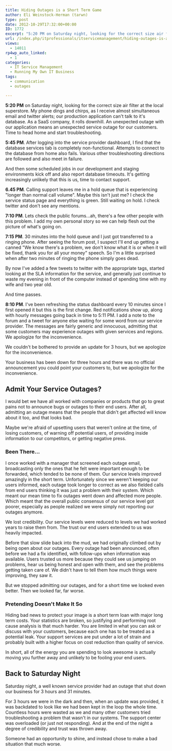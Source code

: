 ```yaml
---
title: Hiding Outages is a Short Term Game
author: Eli Weinstock-Herman (tarwn)
type: post
date: 2012-10-29T17:32:00+00:00
ID: 1772
excerpt: "5:20 PM on Saturday night, looking for the correct size air filter at the local superstore. My phone dings and chirps, as I receive almost simultaneous email and twitter alerts; our production application can't talk to it's database. As a SaaS company, it rolls downhill. An unexpected outage with our application means an unexpected service outage for our customers. Time to head home and start troubleshooting."
url: /index.php/itprofessionals/itservicemanagement/hiding-outages-is-a-short/
views:
  - 14011
rp4wp_auto_linked:
  - 1
categories:
  - IT Service Management
  - Running My Own IT Business
tags:
  - communication
  - outages

---
```

**5:20 PM** on Saturday night, looking for the correct size air filter at the local superstore. My phone dings and chirps, as I receive almost simultaneous email and twitter alerts; our production application can't talk to it's database. As a SaaS company, it rolls downhill. An unexpected outage with our application means an unexpected service outage for our customers. Time to head home and start troubleshooting.

**5:45 PM**. After logging into the service provider dashboard, I find that the database services tab is completely non-functional. Attempts to connect to the database from home also fails. Various other troubleshooting directions are followed and also meet in failure.

And then some scheduled jobs in our development and staging environments kick off and also report database timeouts. It's getting increasingly unlikely that this is us, time to contact support.

**6.45 PM**. Calling support leaves me in a hold queue that is experiencing "longer than normal call volume". Maybe this isn't just me? I check the service status page and everything is green. Still waiting on hold. I check twitter and don't see any mentions. 

**7:10 PM**. Lets check the public forums...ah, there's a few other people with this problem. I add my own personal story so we can help flesh out the picture of what's going on. 

**7:15 PM**. 30 minutes into the hold queue and I just got transferred to a ringing phone. After seeing the forum post, I suspect I'll end up getting a canned "We know there's a problem, we don't know what it is or when it will be fixed, thank you for all your money" speech. So I'm a little surprised when after two minutes of ringing the phone simply goes dead. 

By now I've added a few tweets to twitter with the appropriate tags, started looking at the SLA information for the service, and generally just continue to waste my evening in front of the computer instead of spending time with my wife and two year old. 

And time passes.

**8:10 PM**. I've been refreshing the status dashboard every 10 minutes since I first opened it but this is the first change. Red notifications show up, along with hourly messages going back in time to 5:11 PM. I add a note to the forum and a tweet for anyone else waiting for some word from our service provider. The messages are fairly generic and innocuous, admitting that some customers may experience outages with given services and regions. We apologize for the inconvenience.

We couldn't be bothered to provide an update for 3 hours, but we apologize for the inconvenience.

Your business has been down for three hours and there was no official announcement you could point your customers to, but we apologize for the inconvenience.

## Admit Your Service Outages?

I would bet we have all worked with companies or products that go to great pains not to announce bugs or outages to their end users. After all, admitting an outage means that the people that didn't get affected will know about it too, and that looks bad.

Maybe we're afraid of upsetting users that weren't online at the time, of losing customers, of warning off potential users, of providing inside information to our competitors, or getting negative press.

### Been There...

I once worked with a manager that screened each outage email, broadcasting only the ones that he felt were important enough to be forwarded, which tended to be none of them. Our service levels improved amazingly in the short term. Unfortunately since we weren't keeping our users informed, each outage took longer to correct as we also fielded calls from end users thinking it was just a problem with their system. Which meant our mean time to fix outages went down and affected more people. Which meant that the overall public consensus of our service level got poorer, especially as people realized we were simply not reporting our outages anymore. 

We lost credibility. Our service levels were reduced to levels we had worked years to raise them from. The trust our end users extended to us was heavily impacted. 

Before that slow slide back into the mud, we had originally climbed out by being open about our outages. Every outage had been announced, often before we had a fix identified, with follow-ups when information was available. Users trusted us more because they could see us jumping on problems, hear us being honest and open with them, and see the problems getting taken care of. We didn't have to tell them how much things were improving, they saw it. 

But we stopped admitting our outages, and for a short time we looked even better. Then we looked far, far worse.

### Pretending Doesn't Make It So

Hiding bad news to protect your image is a short term loan with major long term costs. Your statistics are broken, so justifying and performing root cause analysis is that much harder. You are limited in what you can ask or discuss with your customers, because each one has to be treated as a potential leak. Your support services are put under a lot of strain and probably built with a higher focus on cost reduction than quality of service.

In short, all of the energy you are spending to look awesome is actually moving you further away and unlikely to be fooling your end users.

## Back to Saturday Night

Saturday night, a well known service provider had an outage that shut down our business for 3 hours and 31 minutes. 

For 3 hours we were in the dark and then, when an update was provided, it was backdated to look like we had been kept in the loop the whole time. Countless hours were wasted as we and many other customers tried troubleshooting a problem that wasn't in our systems. The support center was overloaded (or just not responding). And at the end of the night a degree of credibility and trust was thrown away.

Someone had an opportunity to shine, and instead chose to make a bad situation that much worse.